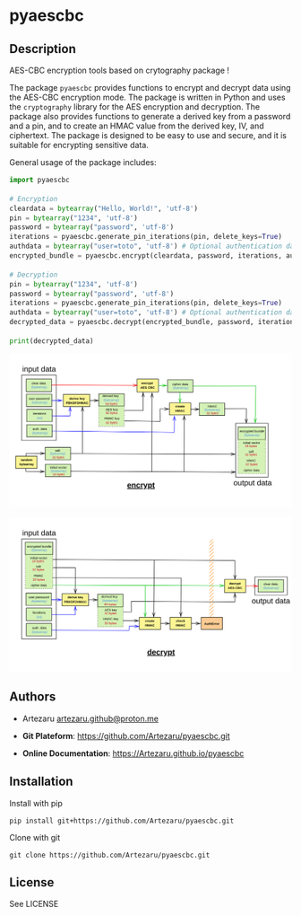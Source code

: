 # pyaescbc

## Description

AES-CBC encryption tools based on crytography package !

The package `pyaescbc` provides functions to encrypt and decrypt data using the AES-CBC encryption mode. The package is written in Python and uses the `cryptography` library for the AES encryption and decryption. The package also provides functions to generate a derived key from a password and a pin, and to create an HMAC value from the derived key, IV, and ciphertext. The package is designed to be easy to use and secure, and it is suitable for encrypting sensitive data.

General usage of the package includes:

``` python
import pyaescbc

# Encryption
cleardata = bytearray("Hello, World!", 'utf-8')
pin = bytearray("1234", 'utf-8')
password = bytearray("password", 'utf-8')
iterations = pyaescbc.generate_pin_iterations(pin, delete_keys=True)
authdata = bytearray("user=toto", 'utf-8') # Optional authentication data (can be None)
encrypted_bundle = pyaescbc.encrypt(cleardata, password, iterations, authdata=authdata, delete_keys=True)

# Decryption
pin = bytearray("1234", 'utf-8')
password = bytearray("password", 'utf-8')
iterations = pyaescbc.generate_pin_iterations(pin, delete_keys=True)
authdata = bytearray("user=toto", 'utf-8') # Optional authentication data (can be None)
decrypted_data = pyaescbc.decrypt(encrypted_bundle, password, iterations, authdata=authdata, delete_keys=True)

print(decrypted_data)
```

![Encryption Process](./pyaescbc/ressources/encrypt.png)

![Decryption Process](./pyaescbc/ressources/decrypt.png)

## Authors

- Artezaru <artezaru.github@proton.me>

- **Git Plateform**: https://github.com/Artezaru/pyaescbc.git
- **Online Documentation**: https://Artezaru.github.io/pyaescbc

## Installation

Install with pip

```
pip install git+https://github.com/Artezaru/pyaescbc.git
```

Clone with git

```
git clone https://github.com/Artezaru/pyaescbc.git
```

## License

See LICENSE
